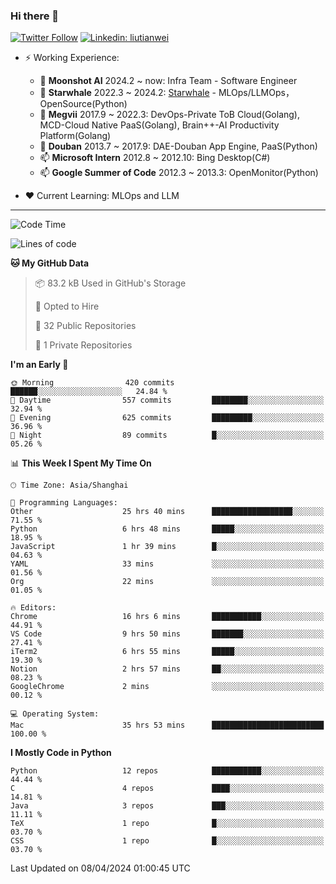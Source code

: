 ### Hi there 👋

[![Twitter Follow](https://img.shields.io/twitter/follow/tianweidut?style=social)](https://twitter.com/tianweidut)
[![Linkedin: liutianwei](https://img.shields.io/badge/-liutianwei-blue?style=flat-square&logo=Linkedin&logoColor=white&link=https://www.linkedin.com/in/liutianwei/)](https://www.linkedin.com/in/liutianwei/)

- ⚡ Working Experience:
  - 🔭 **Moonshot AI**  2024.2 ~ now: Infra Team - Software Engineer
  - 🌱 **Starwhale** 2022.3 ~ 2024.2: [Starwhale](https://github.com/star-whale/starwhale) - MLOps/LLMOps，OpenSource(Python)
  - 🌱 **Megvii** 2017.9 ~ 2022.3: DevOps-Private ToB Cloud(Golang), MCD-Cloud Native PaaS(Golang), Brain++-AI Productivity Platform(Golang)
  - 🌱 **Douban** 2013.7 ~ 2017.9: DAE-Douban App Engine, PaaS(Python)
  - 📫 **Microsoft Intern** 2012.8 ~ 2012.10: Bing Desktop(C#)
  - 📫 **Google Summer of Code** 2012.3 ~ 2013.3: OpenMonitor(Python)

- ❤️ Current Learning: MLOps and LLM

---
<!--START_SECTION:waka-->
![Code Time](http://img.shields.io/badge/Code%20Time-5%2C122%20hrs%2057%20mins-blue)

![Lines of code](https://img.shields.io/badge/From%20Hello%20World%20I%27ve%20Written-1.3%20million%20lines%20of%20code-blue)

**🐱 My GitHub Data** 

> 📦 83.2 kB Used in GitHub's Storage 
 > 
> 💼 Opted to Hire
 > 
> 📜 32 Public Repositories 
 > 
> 🔑 1 Private Repositories 
 > 
**I'm an Early 🐤** 

```text
🌞 Morning                420 commits         ██████░░░░░░░░░░░░░░░░░░░   24.84 % 
🌆 Daytime                557 commits         ████████░░░░░░░░░░░░░░░░░   32.94 % 
🌃 Evening                625 commits         █████████░░░░░░░░░░░░░░░░   36.96 % 
🌙 Night                  89 commits          █░░░░░░░░░░░░░░░░░░░░░░░░   05.26 % 
```


📊 **This Week I Spent My Time On** 

```text
🕑︎ Time Zone: Asia/Shanghai

💬 Programming Languages: 
Other                    25 hrs 40 mins      ██████████████████░░░░░░░   71.55 % 
Python                   6 hrs 48 mins       █████░░░░░░░░░░░░░░░░░░░░   18.95 % 
JavaScript               1 hr 39 mins        █░░░░░░░░░░░░░░░░░░░░░░░░   04.63 % 
YAML                     33 mins             ░░░░░░░░░░░░░░░░░░░░░░░░░   01.56 % 
Org                      22 mins             ░░░░░░░░░░░░░░░░░░░░░░░░░   01.05 % 

🔥 Editors: 
Chrome                   16 hrs 6 mins       ███████████░░░░░░░░░░░░░░   44.91 % 
VS Code                  9 hrs 50 mins       ███████░░░░░░░░░░░░░░░░░░   27.41 % 
iTerm2                   6 hrs 55 mins       █████░░░░░░░░░░░░░░░░░░░░   19.30 % 
Notion                   2 hrs 57 mins       ██░░░░░░░░░░░░░░░░░░░░░░░   08.23 % 
GoogleChrome             2 mins              ░░░░░░░░░░░░░░░░░░░░░░░░░   00.12 % 

💻 Operating System: 
Mac                      35 hrs 53 mins      █████████████████████████   100.00 % 
```

**I Mostly Code in Python** 

```text
Python                   12 repos            ███████████░░░░░░░░░░░░░░   44.44 % 
C                        4 repos             ████░░░░░░░░░░░░░░░░░░░░░   14.81 % 
Java                     3 repos             ███░░░░░░░░░░░░░░░░░░░░░░   11.11 % 
TeX                      1 repo              █░░░░░░░░░░░░░░░░░░░░░░░░   03.70 % 
CSS                      1 repo              █░░░░░░░░░░░░░░░░░░░░░░░░   03.70 % 
```




 Last Updated on 08/04/2024 01:00:45 UTC
<!--END_SECTION:waka-->
